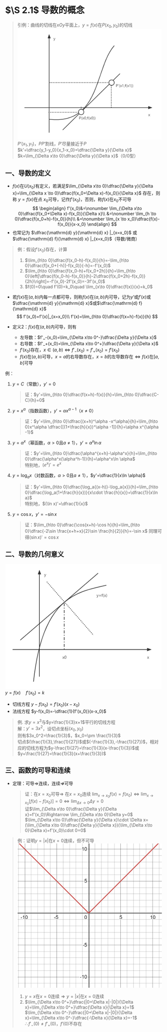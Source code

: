 # $\S 2.1$ 导数的概念
> 引例：曲线的切线在$xOy$平面上，$y=f(x)$在$P(x_0,y_0)$的切线  
> ![引例](./2/yinli21.png)  
> $P'(x_1,y_1)$，$PP'$割线，$P'$尽量接近于$P$  
> $k'=\dfrac{y_1-y_0}{x_1-x_0}=\dfrac{\Delta y}{\Delta x}$  
> $k=\lim_{\Delta x\to 0}\dfrac{\Delta y}{\Delta x}$（0/0型）
## 一、导数的定义
* $f(x)$在$U(x_0)$有定义，若满足$\lim_{\Delta x\to 0}\dfrac{\Delta y}{\Delta x}=\lim_{\Delta x \to 0}\dfrac{f(x_0+\Delta x)-f(x_0)}{\Delta x}$ 存在，则称 $y=f(x)$在点 $x_0$可导，记作$f'(x_0)$，否则，称$f(x)$在$x_0$不可导
$$
\begin{align}
f'(x_0)&=\nonumber \lim_{\Delta x\to 0}\dfrac{f(x_0+\Delta x)-f(x_0)}{\Delta x}\\
&=\nonumber \lim_{h \to 0}\dfrac{f(x_0+h)-f(x_0)}{h}\\
&=\nonumber \lim_{x \to x_0}\dfrac{f(x)-f(x_0)}{x-x_0}
\end{align}
$$
* 也常记为 $\dfrac{\mathrm{d} y}{\mathrm{d} x} |_{x=x_0}$ 或 $\dfrac{\mathrm{d} f}{\mathrm{d} x} |_{x=x_0}$（导数/微商）

> 例：假设$f'(x_0)$存在，计算  
> 1. $\lim_{h\to 0}\dfrac{f(x_0-h)-f(x_0)}{h}=-\lim_{h\to 0}\dfrac{f[x_0+(-h)]-f(x_0)}{-h}=-f'(x_0)$  
> 2. $\lim_{h\to 0}\dfrac{f(x_0-h)+f(x_0+2h)}{h}=\lim_{h\to 0}\left[\dfrac{f(x_0-h)-f(x_0)}{h}-2\dfrac{f(x_0+2h)-f(x_0)}{2h}\right]=-f'(x_0)-2f'(x_0)=-3f'(x_0)$  
> 3. $f(0)=0\quad f'(0)=k_0\quad \lim_{x\to 0}\dfrac{f(x)}{x}=k_0$

* 若$f(x)$在$(a,b)$内每一点都可导，则称$f(x)$在$(a,b)$内可导，记为$y'$或$f'(x)$或$\dfrac{\mathrm{d} y}{\mathrm{d} x}$或$\dfrac{\mathrm{d} f}{\mathrm{d} x}$
	$$
	f'(x_0)=f'(x)|_{x=x_0}\\
	f'(x)=\lim_{h\to 0}\dfrac{f(x+h)-f(x)}{h}
	$$

* 定义2：$f(x)$在$(a,b)$内可导，则有
	* 左导数：$f'_-(x_0)=\lim_{\Delta x\to 0^-}\dfrac{\Delta y}{\Delta x}$  
	* 右导数：$f'_+(x_0)=\lim_{\Delta x\to 0^+}\dfrac{\Delta y}{\Delta x}$
	* $f'(x_0)$存在，$x\in (a,b) \Leftrightarrow f'_-(x_0)=f'_+(x_0)=f'(x_0)$  
	* $f(x)$在$(a,b)$可导，$x=a$的右导数存在，$x=b$的左导数存在$\Leftrightarrow f(x)$在$[a,b]$可导

例：  
1. $y=C$（常数），$y'=0$
	> 证：$y'=\lim_{h\to 0}\dfrac{f(x+h)-f(x)}{h}=\lim_{h\to 0}\dfrac{C-C}{h}=0$

2. $y=x^\alpha$（指数函数），$y'=\alpha x^{\alpha -1}$（$x\ne 0$）  
	> 证：$y'=\lim_{h\to 0}\dfrac{(x+h)^\alpha -x^\alpha}{h}=\lim_{h\to 0}x^\alpha \dfrac{[(1+\frac{h}{x})^\alpha -1]}{h}=\alpha x^{\alpha -1}$

3. $y=\alpha^x$（幂函数，$\alpha \gt 0$且$a\ne 1$），$y'=\alpha^x\ln \alpha$  
	> 证：$y'=\lim_{h\to 0}\dfrac{\alpha^{x+h}-\alpha^x}{h}=\lim_{h\to 0}\dfrac{\alpha^x(\alpha^h-1)}{h}=\alpha^x\ln \alpha$  
	> 特别地，$(e^x)'=e^x$

4. $y=\log_a{x}$（对数函数，$\alpha \gt 0$且$a\ne 1$），$y'=\dfrac{1}{x\ln \alpha}$  
	> 证：$y'=\lim_{h\to 0}\dfrac{\log_a{(x-h)}-\log_a{x}}{h}=\lim_{h\to 0}\dfrac{\log_a(1+\frac{h}{x})}{x\cdot \frac{h}{x}}=\dfrac{1}{x\ln a}$  
	> 特别地，$(\ln x)'=\dfrac{1}{x}$

5. $y=\cos x$，$y'=-\sin x$
	> 证：$\lim_{h\to 0}\dfrac{\cos(x+h)-\cos h}{h}=\lim_{h\to 0}\dfrac{-2\sin \frac{x+h+x}{2}\sin \frac{h}{2}}{h}=-\sin x$
	> 同理可得$(\sin x)'=\cos x$

## 二、导数的几何意义
![导数的几何意义](./2/jihe21.png)
$y=f(x) \quad f'(x_0)=k$
* 切线方程 $y-f(x_0)=f'(x_0)(x-x_0)$
* 法线方程 $y-f(x_0)=-\dfrac{1}{f'(x_0)}(x-x_0)$

> 例. 求$y=x^3$与$y=\frac{1}{3}x+1$平行的切线方程  
> 解：$y'=3x^2$，设切点坐标$(x_0,y_0)$  
> 则有$3x_0^2=\frac{1}{3}$，$x_0=\pm \frac{1}{3}$  
> 切点$(\frac{1}{3},\frac{1}{27})$或$(-\frac{1}{3},-\frac{1}{27})$，相对应的切线方程为$y-\frac{1}{27}=\frac{1}{3}(x-\frac{1}{3})$或$y+\frac{1}{27}=\frac{1}{3}(x+\frac{1}{3})$

## 三、函数的可导和连续
* 定理：可导$\Rightarrow$连续，连续$\not \Rightarrow$可导
	> 证：在$x=x_0$可导$\Rightarrow$ 在$x=x_0$连续
	> $\lim_{x\to x_0}f(x)=f(x_0)\Leftrightarrow \lim_{x\to x_0}[f(x)-f(x_0)]=0\Leftrightarrow \lim_{\Delta x\to 0}\Delta y=0$  
	> 证$\lim_{\Delta x\to 0}\dfrac{\Delta y}{\Delta x}=f'(x_0)\Rightarrow \lim_{\Delta x\to 0}\Delta y=0$  
	> $\lim_{\Delta x\to 0}\dfrac{\Delta y}{\Delta x}\cdot \Delta x=(\lim_{\Delta x\to 0}\dfrac{\Delta y}{\Delta x})(\lim_{\Delta x\to 0}\Delta x)=f'(x_0)\cdot 0=0$

> 例：证明$y=|x|$在$x=0$连续，但不可导
> ![绝对值函数](./2/y=absx.png)
> 1. $y=x$在$x=0$连续$\Rightarrow y=|x|$在$x=0$连续
> 2. $\lim_{\Delta x\to 0^+}\dfrac{|0+\Delta x|-|0|}{\Delta x}=\lim_{\Delta x\to 0^+}\dfrac{\Delta x}{\Delta x}=1$  
> $\lim_{\Delta  x\to 0^-}\dfrac{|0+\Delta x|-|0|}{\Delta x}=\lim_{\Delta x\to 0^-}\dfrac{-\Delta x}{\Delta x}=-1$  
> $\therefore f'_-(0)\ne f'_+(0)$，$f'(0)$不存在
